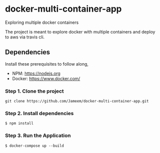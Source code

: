 # docker-multi-container-app

Exploring multiple docker containers

The project is meant to explore docker with multiple containers and deploy to aws via travis cli.

## Dependencies

Install these prerequisites to follow along,

- NPM: https://nodejs.org
- Docker: https://www.docker.com/

### Step 1. Clone the project

```
git clone https://github.com/Jameem/docker-multi-container-app.git
```
### Step 2. Install dependencies
```
$ npm install
```

### Step 3. Run the Application

```
$ docker-compose up --build
```
